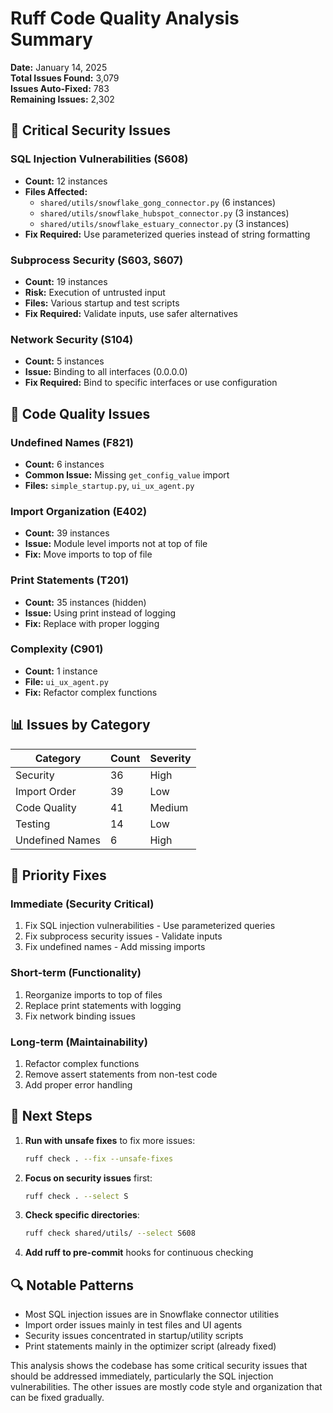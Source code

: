 # Ruff Code Quality Analysis Summary

**Date:** January 14, 2025  
**Total Issues Found:** 3,079  
**Issues Auto-Fixed:** 783  
**Remaining Issues:** 2,302

## 🚨 Critical Security Issues

### SQL Injection Vulnerabilities (S608)
- **Count:** 12 instances
- **Files Affected:**
  - `shared/utils/snowflake_gong_connector.py` (6 instances)
  - `shared/utils/snowflake_hubspot_connector.py` (3 instances)
  - `shared/utils/snowflake_estuary_connector.py` (3 instances)
- **Fix Required:** Use parameterized queries instead of string formatting

### Subprocess Security (S603, S607)
- **Count:** 19 instances
- **Risk:** Execution of untrusted input
- **Files:** Various startup and test scripts
- **Fix Required:** Validate inputs, use safer alternatives

### Network Security (S104)
- **Count:** 5 instances  
- **Issue:** Binding to all interfaces (0.0.0.0)
- **Fix Required:** Bind to specific interfaces or use configuration

## 🔧 Code Quality Issues

### Undefined Names (F821)
- **Count:** 6 instances
- **Common Issue:** Missing `get_config_value` import
- **Files:** `simple_startup.py`, `ui_ux_agent.py`

### Import Organization (E402)
- **Count:** 39 instances
- **Issue:** Module level imports not at top of file
- **Fix:** Move imports to top of file

### Print Statements (T201)
- **Count:** 35 instances (hidden)
- **Issue:** Using print instead of logging
- **Fix:** Replace with proper logging

### Complexity (C901)
- **Count:** 1 instance
- **File:** `ui_ux_agent.py`
- **Fix:** Refactor complex functions

## 📊 Issues by Category

| Category | Count | Severity |
|----------|-------|----------|
| Security | 36 | High |
| Import Order | 39 | Low |
| Code Quality | 41 | Medium |
| Testing | 14 | Low |
| Undefined Names | 6 | High |

## 🎯 Priority Fixes

### Immediate (Security Critical)
1. Fix SQL injection vulnerabilities - Use parameterized queries
2. Fix subprocess security issues - Validate inputs
3. Fix undefined names - Add missing imports

### Short-term (Functionality)
1. Reorganize imports to top of files
2. Replace print statements with logging
3. Fix network binding issues

### Long-term (Maintainability)
1. Refactor complex functions
2. Remove assert statements from non-test code
3. Add proper error handling

## 📝 Next Steps

1. **Run with unsafe fixes** to fix more issues:
   ```bash
   ruff check . --fix --unsafe-fixes
   ```

2. **Focus on security issues** first:
   ```bash
   ruff check . --select S
   ```

3. **Check specific directories**:
   ```bash
   ruff check shared/utils/ --select S608
   ```

4. **Add ruff to pre-commit** hooks for continuous checking

## 🔍 Notable Patterns

- Most SQL injection issues are in Snowflake connector utilities
- Import order issues mainly in test files and UI agents  
- Security issues concentrated in startup/utility scripts
- Print statements mainly in the optimizer script (already fixed)

This analysis shows the codebase has some critical security issues that should be addressed immediately, particularly the SQL injection vulnerabilities. The other issues are mostly code style and organization that can be fixed gradually. 